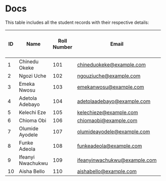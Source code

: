 # Docs

This table includes all the student records with their respective details:

| ID  | Name              | Roll Number | Email                        | Password    | Role    | Has Paid School Fee |
| --- | ----------------- | ----------- | ---------------------------- | ----------- | ------- | ------------------- |
| 1   | Chinedu Okeke     | 101         | chineduokeke@example.com     | password123 | student | true                |
| 2   | Ngozi Uche        | 102         | ngouziuche@example.com       | password123 | student | false               |
| 3   | Emeka Nwosu       | 103         | emekanwosu@example.com       | password123 | student | true                |
| 4   | Adetola Adebayo   | 104         | adetolaadebayo@example.com   | password123 | student | true                |
| 5   | Kelechi Eze       | 105         | kelechieze@example.com       | password123 | student | false               |
| 6   | Chioma Obi        | 106         | chiomaobi@example.com        | password123 | student | true                |
| 7   | Olumide Ayodele   | 107         | olumideayodele@example.com   | password123 | student | false               |
| 8   | Funke Adeola      | 108         | funkeadeola@example.com      | password123 | student | true                |
| 9   | Ifeanyi Nwachukwu | 109         | ifeanyinwachukwu@example.com | password123 | student | true                |
| 10  | Aisha Bello       | 110         | aishabello@example.com       | password123 | student | false               |
